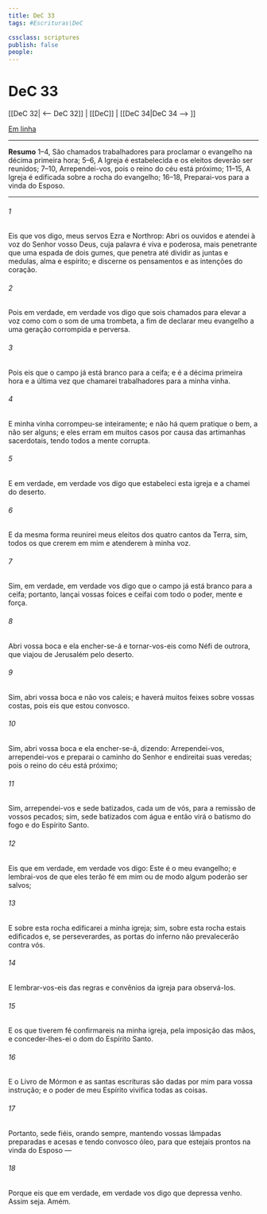```yaml
---
title: DeC 33
tags: #Escrituras\DeC

cssclass: scriptures
publish: false
people:
---
```


# DeC 33
[[DeC 32| <-- DeC 32]] | [[DeC]] | [[DeC 34|DeC 34 --> ]]

[Em linha](https://churchofjesuschrist.org/study/scriptures/dc-testament/dc/33?lang=por)

---
__Resumo__
1–4, São chamados trabalhadores para proclamar o evangelho na décima primeira hora; 5–6, A Igreja é estabelecida e os eleitos deverão ser reunidos; 7–10, Arrependei-vos, pois o reino do céu está próximo; 11–15, A Igreja é edificada sobre a rocha do evangelho; 16–18, Preparai-vos para a vinda do Esposo.

---
###### 1 
Eis que vos digo, meus servos Ezra e Northrop: Abri os ouvidos e atendei à voz do Senhor vosso Deus, cuja palavra é viva e poderosa, mais penetrante que uma espada de dois gumes, que penetra até dividir as juntas e medulas, alma e espírito; e discerne os pensamentos e as intenções do coração.

###### 2 
Pois em verdade, em verdade vos digo que sois chamados para elevar a voz como com o som de uma trombeta, a fim de declarar meu evangelho a uma geração corrompida e perversa.

###### 3 
Pois eis que o campo já está branco para a ceifa; e é a décima primeira hora e a última vez que chamarei trabalhadores para a minha vinha.

###### 4 
E minha vinha corrompeu-se inteiramente; e não há quem pratique o bem, a não ser alguns; e eles erram em muitos casos por causa das artimanhas sacerdotais, tendo todos a mente corrupta.

###### 5 
E em verdade, em verdade vos digo que estabeleci esta igreja e a chamei do deserto.

###### 6 
E da mesma forma reunirei meus eleitos dos quatro cantos da Terra, sim, todos os que crerem em mim e atenderem à minha voz.

###### 7 
Sim, em verdade, em verdade vos digo que o campo já está branco para a ceifa; portanto, lançai vossas foices e ceifai com todo o poder, mente e força.

###### 8 
Abri vossa boca e ela encher-se-á e tornar-vos-eis como Néfi de outrora, que viajou de Jerusalém pelo deserto.

###### 9 
Sim, abri vossa boca e não vos caleis; e haverá muitos feixes sobre vossas costas, pois eis que estou convosco.

###### 10 
Sim, abri vossa boca e ela encher-se-á, dizendo: Arrependei-vos, arrependei-vos e preparai o caminho do Senhor e endireitai suas veredas; pois o reino do céu está próximo;

###### 11 
Sim, arrependei-vos e sede batizados, cada um de vós, para a remissão de vossos pecados; sim, sede batizados com água e então virá o batismo do fogo e do Espírito Santo.

###### 12 
Eis que em verdade, em verdade vos digo: Este é o meu evangelho; e lembrai-vos de que eles terão fé em mim ou de modo algum poderão ser salvos;

###### 13 
E sobre esta rocha edificarei a minha igreja; sim, sobre esta rocha estais edificados e, se perseverardes, as portas do inferno não prevalecerão contra vós.

###### 14 
E lembrar-vos-eis das regras e convênios da igreja para observá-los.

###### 15 
E os que tiverem fé confirmareis na minha igreja, pela imposição das mãos, e conceder-lhes-ei o dom do Espírito Santo.

###### 16 
E o Livro de Mórmon e as santas escrituras são dadas por mim para vossa instrução; e o poder de meu Espírito vivifica todas as coisas.

###### 17 
Portanto, sede fiéis, orando sempre, mantendo vossas lâmpadas preparadas e acesas e tendo convosco óleo, para que estejais prontos na vinda do Esposo —

###### 18 
Porque eis que em verdade, em verdade vos digo que depressa venho. Assim seja. Amém.

